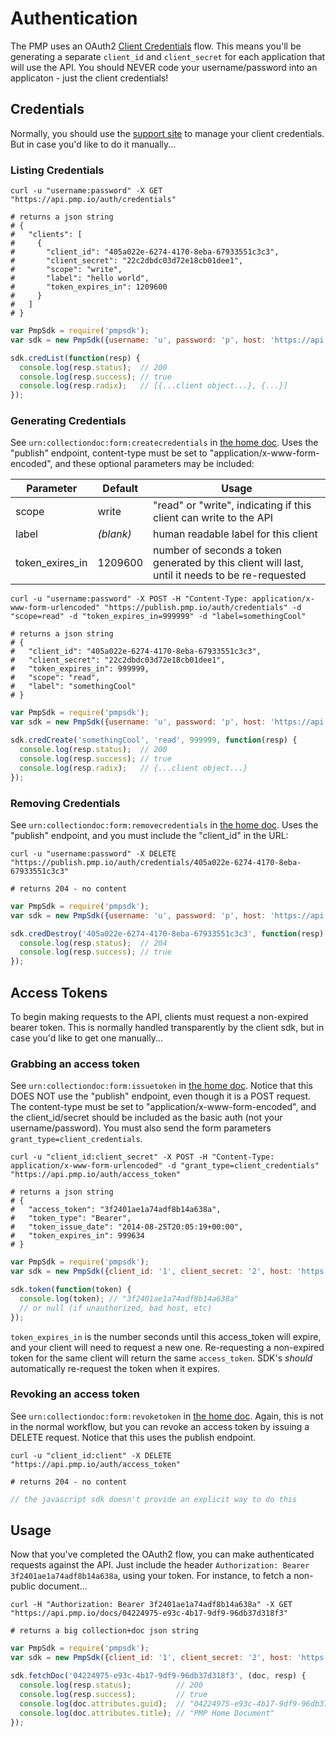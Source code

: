 # Authentication

The PMP uses an OAuth2 [Client Credentials](http://techblog.hybris.com/2012/07/09/oauth-the-client-credentials-flow/) flow. This means you'll be generating a separate `client_id` and `client_secret` for each application that will use the API.  You should NEVER code your username/password into an applicaton - just the client credentials!

## Credentials

Normally, you should use the [support site](http://support.pmp.io/credentials) to manage your client credentials.  But in case you'd like to do it manually...

### Listing Credentials

```shell
curl -u "username:password" -X GET "https://api.pmp.io/auth/credentials"

# returns a json string
# {
#   "clients": [
#     {
#       "client_id": "405a022e-6274-4170-8eba-67933551c3c3",
#       "client_secret": "22c2dbdc03d72e18cb01dee1",
#       "scope": "write",
#       "label": "hello world",
#       "token_expires_in": 1209600
#     }
#   ]
# }
```

```javascript
var PmpSdk = require('pmpsdk');
var sdk = new PmpSdk({username: 'u', password: 'p', host: 'https://api.pmp.io'});

sdk.credList(function(resp) {
  console.log(resp.status);  // 200
  console.log(resp.success); // true
  console.log(resp.radix);   // [{...client object...}, {...}]
});
```

### Generating Credentials

See `urn:collectiondoc:form:createcredentials` in [the home doc](https://api.pmp.io).  Uses the "publish" endpoint, content-type must be set to "application/x-www-form-encoded", and these optional parameters may be included:

Parameter       | Default   | Usage
--------------- | --------- | -----
scope           | write     | "read" or "write", indicating if this client can write to the API
label           | *(blank)* | human readable label for this client
token_exires_in | 1209600   | number of seconds a token generated by this client will last, until it needs to be re-requested

```shell
curl -u "username:password" -X POST -H "Content-Type: application/x-www-form-urlencoded" "https://publish.pmp.io/auth/credentials" -d "scope=read" -d "token_expires_in=999999" -d "label=somethingCool"

# returns a json string
# {
#   "client_id": "405a022e-6274-4170-8eba-67933551c3c3",
#   "client_secret": "22c2dbdc03d72e18cb01dee1",
#   "token_expires_in": 999999,
#   "scope": "read",
#   "label": "somethingCool"
# }
```

```javascript
var PmpSdk = require('pmpsdk');
var sdk = new PmpSdk({username: 'u', password: 'p', host: 'https://api.pmp.io'});

sdk.credCreate('somethingCool', 'read', 999999, function(resp) {
  console.log(resp.status);  // 200
  console.log(resp.success); // true
  console.log(resp.radix);   // {...client object...}
});
```

### Removing Credentials

See `urn:collectiondoc:form:removecredentials` in [the home doc](https://api.pmp.io).  Uses the "publish" endpoint, and you must include the "client_id" in the URL:

```shell
curl -u "username:password" -X DELETE "https://publish.pmp.io/auth/credentials/405a022e-6274-4170-8eba-67933551c3c3"

# returns 204 - no content
```

```javascript
var PmpSdk = require('pmpsdk');
var sdk = new PmpSdk({username: 'u', password: 'p', host: 'https://api.pmp.io'});

sdk.credDestroy('405a022e-6274-4170-8eba-67933551c3c3', function(resp) {
  console.log(resp.status);  // 204
  console.log(resp.success); // true
});
```

## Access Tokens

To begin making requests to the API, clients must request a non-expired bearer token.  This is normally handled transparently by the client sdk, but in case you'd like to get one manually...

### Grabbing an access token

See `urn:collectiondoc:form:issuetoken` in [the home doc](https://api.pmp.io).  Notice that this DOES NOT use the "publish" endpoint, even though it is a POST request.  The content-type must be set to "application/x-www-form-encoded", and the client_id/secret should be included as the basic auth (not your username/password).  You must also send the form parameters `grant_type=client_credentials`.

```shell
curl -u "client_id:client_secret" -X POST -H "Content-Type: application/x-www-form-urlencoded" -d "grant_type=client_credentials" "https://api.pmp.io/auth/access_token"

# returns a json string
# {
#   "access_token": "3f2401ae1a74adf8b14a638a",
#   "token_type": "Bearer",
#   "token_issue_date": "2014-08-25T20:05:19+00:00",
#   "token_expires_in": 999634
# }
```

```javascript
var PmpSdk = require('pmpsdk');
var sdk = new PmpSdk({client_id: '1', client_secret: '2', host: 'https://api.pmp.io'});

sdk.token(function(token) {
  console.log(token); // "3f2401ae1a74adf8b14a638a"
  // or null (if unauthorized, bad host, etc)
});
```

`token_expires_in` is the number seconds until this access_token will expire, and your client will need to request a new one.  Re-requesting a non-expired token for the same client will return the same `access_token`.  SDK's *should* automatically re-request the token when it expires.

### Revoking an access token

See `urn:collectiondoc:form:revoketoken` in [the home doc](https://api.pmp.io).  Again, this is not in the normal workflow, but you can revoke an access token by issuing a DELETE request.  Notice that this uses the publish endpoint.

```shell
curl -u "client_id:client" -X DELETE "https://api.pmp.io/auth/access_token"

# returns 204 - no content
```

```javascript
// the javascript sdk doesn't provide an explicit way to do this
```

## Usage

Now that you've completed the OAuth2 flow, you can make authenticated requests against the API.  Just include the header `Authorization: Bearer 3f2401ae1a74adf8b14a638a`, using your token.  For instance, to fetch a non-public document...

```shell
curl -H "Authorization: Bearer 3f2401ae1a74adf8b14a638a" -X GET "https://api.pmp.io/docs/04224975-e93c-4b17-9df9-96db37d318f3"

# returns a big collection+doc json string
```

```javascript
var PmpSdk = require('pmpsdk');
var sdk = new PmpSdk({client_id: '1', client_secret: '2', host: 'https://api.pmp.io'});

sdk.fetchDoc('04224975-e93c-4b17-9df9-96db37d318f3', (doc, resp) {
  console.log(resp.status);          // 200
  console.log(resp.success);         // true
  console.log(doc.attributes.guid);  // "04224975-e93c-4b17-9df9-96db37d318f3"
  console.log(doc.attributes.title); // "PMP Home Document"
});
```
